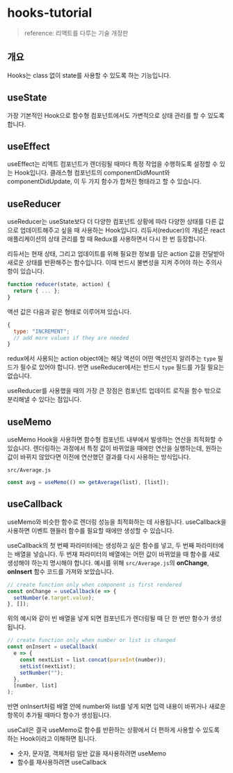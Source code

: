 # hooks-tutorial

> reference: 리액트를 다루는 기술 개정판

## 개요

Hooks는 class 없이 state를 사용할 수 있도록 하는 기능입니다.

## useState

가장 기본적인 Hook으로 함수형 컴포넌트에서도 가변적으로 상태 관리를 할 수 있도록 합니다.

## useEffect

useEffect는 리액트 컴포넌트가 렌더링될 때마다 특정 작업을 수행하도록 설정할 수 있는 Hook입니다. 클래스형 컴포넌트의 componentDidMount와 componentDidUpdate, 이 두 가지 함수가 합쳐진 형태라고 할 수 있습니다.

## useReducer

useReducer는 useState보다 더 다양한 컴포넌트 상황에 따라 다양한 상태를 다른 값으로 업데이트해주고 싶을 때 사용하는 Hook입니다. 리듀서(reducer)의 개념은 react 애플리케이션의 상태 관리를 할 때 Redux를 사용하면서 다시 한 번 등장합니다.

리듀서는 현재 상태, 그리고 업데이트를 위해 필요한 정보를 담은 action 값을 전달받아 새로운 상태를 반환해주는 함수입니다. 이때 반드시 불변성을 지켜 주어야 하는 주의사항이 있습니다.

```javascript
function reducer(state, action) {
  return { ... };
}
```

액션 값은 다음과 같은 형태로 이루어져 있습니다.

```javascript
{
  type: "INCREMENT";
  // add more values if they are needed
}
```

redux에서 사용되는 action object에는 해당 액션이 어떤 액션인지 알려주는 `type` 필드가 필수로 있어야 합니다. 반면 useReducer에서는 반드시 `type` 필드를 가질 필요는 없습니다.

useReducer를 사용했을 때의 가장 큰 장점은 컴포넌트 업데이트 로직을 함수 밖으로 분리해낼 수 있다는 점입니다.

## useMemo

useMemo Hook을 사용하면 함수형 컴포넌트 내부에서 발생하는 연산을 최적화할 수 있습니다. 렌더링하는 과정에서 특정 값이 바뀌었을 때에만 연산을 실행하는데, 원하는 값이 바뀌지 않았다면 이전에 연산했던 결과를 다시 사용하는 방식입니다.

`src/Average.js`

```javascript
const avg = useMemo(() => getAverage(list), [list]);
```

## useCallback

useMemo와 비슷한 함수로 렌더링 성능을 최적화하는 데 사용됩니다. useCallback을 사용하면 이벤트 핸들러 함수를 필요할 때에만 생성할 수 있습니다.

useCallback의 첫 번째 파라미터에는 생성하고 싶은 함수를 넣고, 두 번째 파라미터에는 배열을 넣습니다. 두 번재 파라미터의 배열에는 어떤 값이 바뀌었을 때 함수를 새로 생성해야 하는지 명시해야 합니다. 예시를 위해 `src/Average.js`의 **onChange**, **onInsert** 함수 코드를 가져와 보았습니다.

```javascript
// create function only when component is first rendered
const onChange = useCallback(e => {
  setNumber(e.target.value);
}, []);
```

위의 예시와 같이 빈 배열을 넣게 되면 컴포넌트가 렌더링될 때 단 한 번만 함수가 생성됩니다.

```javascript
// create function only when number or list is changed
const onInsert = useCallback(
  e => {
    const nextList = list.concat(parseInt(number));
    setList(nextList);
    setNumber("");
  },
  [number, list]
);
```

반면 onInsert처럼 배열 안에 number와 list를 넣게 되면 입력 내용이 바뀌거나 새로운 항목이 추가될 때마다 함수가 생성됩니다.

useCall은 결국 useMemo로 함수를 반환하는 상황에서 더 편하게 사용할 수 있도록 하는 Hook이라고 이해하면 됩니다.

- 숫자, 문자열, 객체처럼 일반 값을 재사용하려면 useMemo
- 함수를 재사용하려면 useCallback
